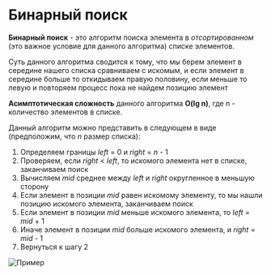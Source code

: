 Бинарный поиск
==============

**Бинарный поиск** - это алгоритм поиска элемента в *отсортированном* 
(это важное условие для данного алгоритма) списке элементов.

Суть данного алгоритма сводится к тому, что мы берем элемент в середине нашего списка сравниваем
с искомым, и если элемент в середине больше то откидываем правую половину, 
если меньше то левую и повторяем процесс пока не найдем позицию элемент

**Асимптотическая сложность** данного алгоритма **O(lg n)**, где n - количество элементов в списке. 

Данный алгоритм можно представить в следующем в виде (предположим, что *n* размер списка):
1. Определяем границы *left* = 0 и *right* = *n* - 1
2. Проверяем, если *right* < *left*, то искомого элемента нет в списке, заканчиваем поиск
3. Вычисляем *mid* среднее между *left* и *right* округленное в меньшую сторону
4. Если элемент в позиции *mid* равен искомому элементу, то мы нашли позицию искомого элемента, заканчиваем поиск
5. Если элемент в позиции *mid* меньше искомого элемента, то *left* = *mid* + 1
6. Иначе элемент в позиции *mid* больше искомого элемента, и *right* = *mid* - 1
7. Вернуться к шагу 2

![Пример](https://github.com/Gravonere/learn-algorithms/blob/main/images/binary_search.png)